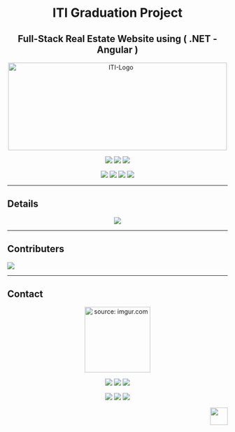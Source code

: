 

<div align="center">

# ITI Graduation Project
## Full-Stack Real Estate Website using ( .NET - Angular ) 

  <a href="https://www.iti.gov.eg/">
    <img src="https://uteena.com//static/uteena/images/iti_logo.5b9a0fd125be.png" alt="ITI-Logo" width="500" height="200">
  </a>
 
  ![](https://img.shields.io/badge/Intensive_Code_Camp-b4272d?style=flat&logo=iti&logoColor=)  ![](https://img.shields.io/badge/3_Months_Program-b4272d?style=flat&logo=iti&logoColor=)  ![](https://img.shields.io/badge/Alexandria_Branch-b4272d?style=flat&logo=iti&logoColor=)

</div>

<a name="readme-top"></a>
<div align="center">
  
  ![](https://img.shields.io/badge/Angular-b4272d?style=flat&logo=angular&logoColor=white) ![](https://img.shields.io/badge/SCSS-b4272d?style=flat&logo=css3&logoColor=white) ![](https://img.shields.io/badge/Figma-5333ed?style=flat&logo=figma&logoColor=white) ![](https://img.shields.io/badge/Visual_Studio_Code-5333ed?style=flat&logo=visual%20studio%20code&logoColor=white)

  </div>

---



## Details

> 

> 
<div align="center">


   [![](https://img.shields.io/badge/Website_Demo-5333ed?style=for-the-badge)]()




</div>


---

## Contributers

<a href="https://github.com/mayaramein/iti-graduation-project/graphs/contributors">
  <img src="https://contrib.rocks/image?repo=mayaramein/iti-graduation-project" />
</a>




---

## Contact

<div align="center">
  <a href="https://imgur.com/6gms29J"><img src="https://i.imgur.com/6gms29J.png" title="source: imgur.com" width=150  /></a>
 
  ![](https://img.shields.io/badge/Software_Engineer-ffc53b?style=flat)  ![](https://img.shields.io/badge/Full_Stack_Web_Developer-ffc53b?style=flat)  ![](https://img.shields.io/badge/Front_End_UI_developer-ffc53b?style=flat)


  [![](https://img.shields.io/badge/Microsoft_Outlook-5333ed?style=for-the-badge&logo=microsoft-outlook&logoColor=white)](mailto:mayaramein@outlook.com) [![](https://img.shields.io/badge/website-5333ed?style=for-the-badge&logo=About.me&logoColor=white)](https://github.com/mayaramein)
[![](https://img.shields.io/badge/LinkedIn-5333ed?style=for-the-badge&logo=linkedin&logoColor=white)](https://linkedin.com/in/mayaramein) 


</div>
<p align="right"><a href="#readme-top"><img src="https://uxwing.com/wp-content/themes/uxwing/download/arrow-direction/angle-circle-arrow-up-icon.svg"  width=40   /></a></p>



